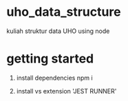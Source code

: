 # uho_data_structure
kuliah struktur data UHO using node

# getting started

1. install dependencies
npm i

2. install vs extension 'JEST RUNNER'
